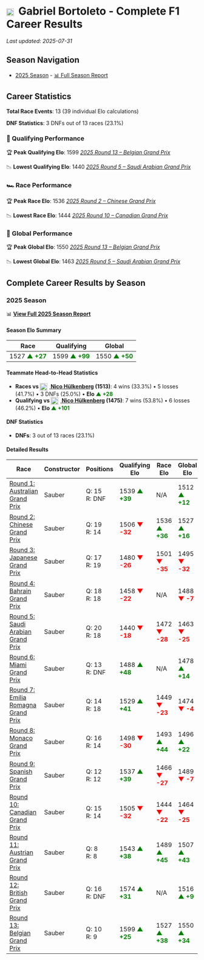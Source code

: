 # <img src="https://upload.wikimedia.org/wikipedia/commons/0/05/Flag_of_Brazil.svg" alt="Brazil" width="20" height="auto" style="vertical-align: middle; margin-right: 5px;" onerror="this.outerHTML='🇧🇷'; this.style.marginRight='5px';"/> Gabriel Bortoleto - Complete F1 Career Results

*Last updated: 2025-07-31*

## Season Navigation

- [2025 Season](#2025-season) - [📊 Full Season Report](../seasons/2025-season-report)

## Career Statistics

**Total Race Events**: 13 (39 individual Elo calculations)

**DNF Statistics**: 3 DNFs out of 13 races (23.1%)

### 🏁 Qualifying Performance

🏆 **Peak Qualifying Elo**: 1599
   *[2025 Round 13 – Belgian Grand Prix](../seasons/2025-season-report#round-13-belgian-grand-prix)*

📉 **Lowest Qualifying Elo**: 1440
   *[2025 Round 5 – Saudi Arabian Grand Prix](../seasons/2025-season-report#round-5-saudi-arabian-grand-prix)*

### 🏎️ Race Performance

🏆 **Peak Race Elo**: 1536
   *[2025 Round 2 – Chinese Grand Prix](../seasons/2025-season-report#round-2-chinese-grand-prix)*

📉 **Lowest Race Elo**: 1444
   *[2025 Round 10 – Canadian Grand Prix](../seasons/2025-season-report#round-10-canadian-grand-prix)*

### 🌟 Global Performance

🏆 **Peak Global Elo**: 1550
   *[2025 Round 13 – Belgian Grand Prix](../seasons/2025-season-report#round-13-belgian-grand-prix)*

📉 **Lowest Global Elo**: 1463
   *[2025 Round 5 – Saudi Arabian Grand Prix](../seasons/2025-season-report#round-5-saudi-arabian-grand-prix)*


## Complete Career Results by Season

### 2025 Season

📊 **[View Full 2025 Season Report](../seasons/2025-season-report)**

#### Season Elo Summary

| Race | Qualifying | Global |
|------|------------|--------|
| 1527 **<span style="color: green;">▲ +27</span>** | 1599 **<span style="color: green;">▲ +99</span>** | 1550 **<span style="color: green;">▲ +50</span>** |

#### Teammate Head-to-Head Statistics

- **Races vs [<img src="https://upload.wikimedia.org/wikipedia/commons/b/ba/Flag_of_Germany.svg" alt="Germany" width="20" height="auto" style="vertical-align: middle; margin-right: 5px;" onerror="this.outerHTML='🇩🇪'; this.style.marginRight='5px';"/> Nico Hülkenberg](nico-hlkenberg) (1513)**: 4 wins (33.3%) • 5 losses (41.7%) • 3 DNFs (25.0%) • **Elo <span style="color: green;">▲ +28</span>**
- **Qualifying vs [<img src="https://upload.wikimedia.org/wikipedia/commons/b/ba/Flag_of_Germany.svg" alt="Germany" width="20" height="auto" style="vertical-align: middle; margin-right: 5px;" onerror="this.outerHTML='🇩🇪'; this.style.marginRight='5px';"/> Nico Hülkenberg](nico-hlkenberg) (1475)**: 7 wins (53.8%) • 6 losses (46.2%) • **Elo <span style="color: green;">▲ +101</span>**

#### DNF Statistics

- **DNFs**: 3 out of 13 races (23.1%)

#### Detailed Results

| Race | Constructor | Positions | Qualifying Elo | Race Elo | Global Elo | Teammate |
|------|-------------|-----------|----------------|----------|------------|----------|
| [Round 1: Australian Grand Prix](../seasons/2025-season-report#round-1-australian-grand-prix) | Sauber | Q: 15<br/>R: DNF | 1539 **<span style="color: green;">▲ +39</span>** | N/A | 1512 **<span style="color: green;">▲ +12</span>** | [<img src="https://upload.wikimedia.org/wikipedia/commons/b/ba/Flag_of_Germany.svg" alt="Germany" width="20" height="auto" style="vertical-align: middle; margin-right: 5px;" onerror="this.outerHTML='🇩🇪'; this.style.marginRight='5px';"/> Nico Hülkenberg](nico-hlkenberg)<br/>Q: 17<br/>R: 7 |
| [Round 2: Chinese Grand Prix](../seasons/2025-season-report#round-2-chinese-grand-prix) | Sauber | Q: 19<br/>R: 14 | 1506 **<span style="color: red;">▼ -32</span>** | 1536 **<span style="color: green;">▲ +36</span>** | 1527 **<span style="color: green;">▲ +16</span>** | [<img src="https://upload.wikimedia.org/wikipedia/commons/b/ba/Flag_of_Germany.svg" alt="Germany" width="20" height="auto" style="vertical-align: middle; margin-right: 5px;" onerror="this.outerHTML='🇩🇪'; this.style.marginRight='5px';"/> Nico Hülkenberg](nico-hlkenberg)<br/>Q: 12<br/>R: 15 |
| [Round 3: Japanese Grand Prix](../seasons/2025-season-report#round-3-japanese-grand-prix) | Sauber | Q: 17<br/>R: 19 | 1480 **<span style="color: red;">▼ -26</span>** | 1501 **<span style="color: red;">▼ -35</span>** | 1495 **<span style="color: red;">▼ -32</span>** | [<img src="https://upload.wikimedia.org/wikipedia/commons/b/ba/Flag_of_Germany.svg" alt="Germany" width="20" height="auto" style="vertical-align: middle; margin-right: 5px;" onerror="this.outerHTML='🇩🇪'; this.style.marginRight='5px';"/> Nico Hülkenberg](nico-hlkenberg)<br/>Q: 16<br/>R: 16 |
| [Round 4: Bahrain Grand Prix](../seasons/2025-season-report#round-4-bahrain-grand-prix) | Sauber | Q: 18<br/>R: 18 | 1458 **<span style="color: red;">▼ -22</span>** | N/A | 1488 **<span style="color: red;">▼ -7</span>** | [<img src="https://upload.wikimedia.org/wikipedia/commons/b/ba/Flag_of_Germany.svg" alt="Germany" width="20" height="auto" style="vertical-align: middle; margin-right: 5px;" onerror="this.outerHTML='🇩🇪'; this.style.marginRight='5px';"/> Nico Hülkenberg](nico-hlkenberg)<br/>Q: 16<br/>R: DNF |
| [Round 5: Saudi Arabian Grand Prix](../seasons/2025-season-report#round-5-saudi-arabian-grand-prix) | Sauber | Q: 20<br/>R: 18 | 1440 **<span style="color: red;">▼ -18</span>** | 1472 **<span style="color: red;">▼ -28</span>** | 1463 **<span style="color: red;">▼ -25</span>** | [<img src="https://upload.wikimedia.org/wikipedia/commons/b/ba/Flag_of_Germany.svg" alt="Germany" width="20" height="auto" style="vertical-align: middle; margin-right: 5px;" onerror="this.outerHTML='🇩🇪'; this.style.marginRight='5px';"/> Nico Hülkenberg](nico-hlkenberg)<br/>Q: 18<br/>R: 15 |
| [Round 6: Miami Grand Prix](../seasons/2025-season-report#round-6-miami-grand-prix) | Sauber | Q: 13<br/>R: DNF | 1488 **<span style="color: green;">▲ +48</span>** | N/A | 1478 **<span style="color: green;">▲ +14</span>** | [<img src="https://upload.wikimedia.org/wikipedia/commons/b/ba/Flag_of_Germany.svg" alt="Germany" width="20" height="auto" style="vertical-align: middle; margin-right: 5px;" onerror="this.outerHTML='🇩🇪'; this.style.marginRight='5px';"/> Nico Hülkenberg](nico-hlkenberg)<br/>Q: 16<br/>R: 14 |
| [Round 7: Emilia Romagna Grand Prix](../seasons/2025-season-report#round-7-emilia-romagna-grand-prix) | Sauber | Q: 14<br/>R: 18 | 1529 **<span style="color: green;">▲ +41</span>** | 1449 **<span style="color: red;">▼ -23</span>** | 1474 **<span style="color: red;">▼ -4</span>** | [<img src="https://upload.wikimedia.org/wikipedia/commons/b/ba/Flag_of_Germany.svg" alt="Germany" width="20" height="auto" style="vertical-align: middle; margin-right: 5px;" onerror="this.outerHTML='🇩🇪'; this.style.marginRight='5px';"/> Nico Hülkenberg](nico-hlkenberg)<br/>Q: 17<br/>R: 12 |
| [Round 8: Monaco Grand Prix](../seasons/2025-season-report#round-8-monaco-grand-prix) | Sauber | Q: 16<br/>R: 14 | 1498 **<span style="color: red;">▼ -30</span>** | 1493 **<span style="color: green;">▲ +44</span>** | 1496 **<span style="color: green;">▲ +22</span>** | [<img src="https://upload.wikimedia.org/wikipedia/commons/b/ba/Flag_of_Germany.svg" alt="Germany" width="20" height="auto" style="vertical-align: middle; margin-right: 5px;" onerror="this.outerHTML='🇩🇪'; this.style.marginRight='5px';"/> Nico Hülkenberg](nico-hlkenberg)<br/>Q: 13<br/>R: 16 |
| [Round 9: Spanish Grand Prix](../seasons/2025-season-report#round-9-spanish-grand-prix) | Sauber | Q: 12<br/>R: 12 | 1537 **<span style="color: green;">▲ +39</span>** | 1466 **<span style="color: red;">▼ -27</span>** | 1489 **<span style="color: red;">▼ -7</span>** | [<img src="https://upload.wikimedia.org/wikipedia/commons/b/ba/Flag_of_Germany.svg" alt="Germany" width="20" height="auto" style="vertical-align: middle; margin-right: 5px;" onerror="this.outerHTML='🇩🇪'; this.style.marginRight='5px';"/> Nico Hülkenberg](nico-hlkenberg)<br/>Q: 15<br/>R: 5 |
| [Round 10: Canadian Grand Prix](../seasons/2025-season-report#round-10-canadian-grand-prix) | Sauber | Q: 15<br/>R: 14 | 1505 **<span style="color: red;">▼ -32</span>** | 1444 **<span style="color: red;">▼ -22</span>** | 1464 **<span style="color: red;">▼ -25</span>** | [<img src="https://upload.wikimedia.org/wikipedia/commons/b/ba/Flag_of_Germany.svg" alt="Germany" width="20" height="auto" style="vertical-align: middle; margin-right: 5px;" onerror="this.outerHTML='🇩🇪'; this.style.marginRight='5px';"/> Nico Hülkenberg](nico-hlkenberg)<br/>Q: 11<br/>R: 8 |
| [Round 11: Austrian Grand Prix](../seasons/2025-season-report#round-11-austrian-grand-prix) | Sauber | Q: 8<br/>R: 8 | 1543 **<span style="color: green;">▲ +38</span>** | 1489 **<span style="color: green;">▲ +45</span>** | 1507 **<span style="color: green;">▲ +43</span>** | [<img src="https://upload.wikimedia.org/wikipedia/commons/b/ba/Flag_of_Germany.svg" alt="Germany" width="20" height="auto" style="vertical-align: middle; margin-right: 5px;" onerror="this.outerHTML='🇩🇪'; this.style.marginRight='5px';"/> Nico Hülkenberg](nico-hlkenberg)<br/>Q: 20<br/>R: 9 |
| [Round 12: British Grand Prix](../seasons/2025-season-report#round-12-british-grand-prix) | Sauber | Q: 16<br/>R: DNF | 1574 **<span style="color: green;">▲ +31</span>** | N/A | 1516 **<span style="color: green;">▲ +9</span>** | [<img src="https://upload.wikimedia.org/wikipedia/commons/b/ba/Flag_of_Germany.svg" alt="Germany" width="20" height="auto" style="vertical-align: middle; margin-right: 5px;" onerror="this.outerHTML='🇩🇪'; this.style.marginRight='5px';"/> Nico Hülkenberg](nico-hlkenberg)<br/>Q: 19<br/>R: 3 |
| [Round 13: Belgian Grand Prix](../seasons/2025-season-report#round-13-belgian-grand-prix) | Sauber | Q: 10<br/>R: 9 | 1599 **<span style="color: green;">▲ +25</span>** | 1527 **<span style="color: green;">▲ +38</span>** | 1550 **<span style="color: green;">▲ +34</span>** | [<img src="https://upload.wikimedia.org/wikipedia/commons/b/ba/Flag_of_Germany.svg" alt="Germany" width="20" height="auto" style="vertical-align: middle; margin-right: 5px;" onerror="this.outerHTML='🇩🇪'; this.style.marginRight='5px';"/> Nico Hülkenberg](nico-hlkenberg)<br/>Q: 14<br/>R: 12 |

